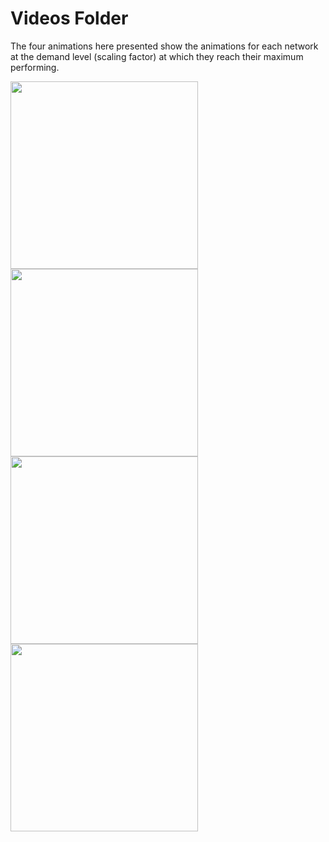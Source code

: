 # Videos Folder 

The four animations here presented show the animations for each network at the demand level (scaling factor) at which they reach their maximum performing.


<img src="MOVIE_net01_scale_1.00_edgedata_aadt_output_freq60s.xml_OPT.gif" style="display:flex" width="300" height="300" /><img src="MOVIE_net02_scale_0.35_edgedata_aadt_output_freq60s.xml_OPT.gif" style="display:flex" width="300" height="300" /><img src="MOVIE_net03_scale_0.15_edgedata_aadt_output_freq60s.xml_OPT.gif" style="display:flex" width="300" height="300" /><img src="MOVIE_net04_scale_0.35_edgedata_aadt_output_freq60s.xml_OPT.gif" style="display:flex" width="300" height="300" />
